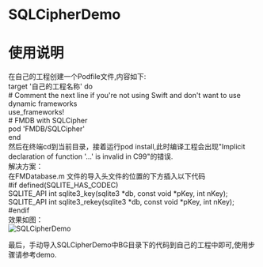 # SQLCipherDemo   
# 使用说明      
在自己的工程创建一个Podfile文件,内容如下:   
target '自己的工程名称' do   
    # Comment the next line if you're not using Swift and don't want to use dynamic frameworks   
    use_frameworks!   
    # FMDB with SQLCipher   
    pod 'FMDB/SQLCipher'   
end   
然后在终端cd到当前目录，接着运行pod install,此时编译工程会出现"Implicit declaration of function '...' is invalid in C99"的错误.   
解决方案：   
在FMDatabase.m 文件的导入头文件的位置的下方插入以下代码      
#if defined(SQLITE_HAS_CODEC)      
SQLITE_API int sqlite3_key(sqlite3 *db, const void *pKey, int nKey);      
SQLITE_API int sqlite3_rekey(sqlite3 *db, const void *pKey, int nKey);      
#endif   
效果如图：   
![SQLCipherDemo](https://img.jishux.com/jishux/2017/09/17/627c8a98192ebec5ef06ec83ecec1c30fc87e597_.jpg "修改效果图")   
    
最后，手动导入SQLCipherDemo中BG目录下的代码到自己的工程中即可,使用步骤请参考demo.   
